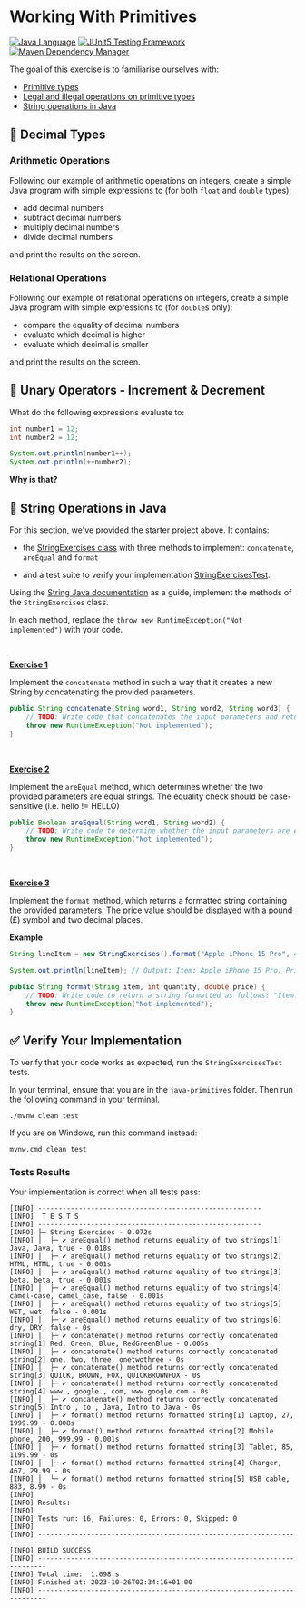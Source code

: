 # Working With Primitives

[![Java Language](https://img.shields.io/badge/PLATFORM-OpenJDK-3A75B0.svg?style=for-the-badge)][1]
[![JUnit5 Testing Framework](https://img.shields.io/badge/testing%20framework-JUnit5-26A162.svg?style=for-the-badge)][2]
[![Maven Dependency Manager](https://img.shields.io/badge/dependency%20manager-Maven-AA215A.svg?style=for-the-badge)][3]

The goal of this exercise is to familiarise ourselves with:
- [Primitive types][7]
- [Legal and illegal operations on primitive types][8]
- [String operations in Java][9]

## :walking: Decimal Types

### Arithmetic Operations

Following our example of arithmetic operations on integers, create a simple Java program with simple expressions to (for both `float` and `double` types):

- add decimal numbers
- subtract decimal numbers
- multiply decimal numbers
- divide decimal numbers

and print the results on the screen.

### Relational Operations

Following our example of relational operations on integers, create a simple Java program with simple expressions to (for `double`s only):

- compare the equality of decimal numbers
- evaluate which decimal is higher
- evaluate which decimal is smaller

and print the results on the screen.


## :running: Unary Operators - Increment & Decrement

What do the following expressions evaluate to:

```java
int number1 = 12;
int number2 = 12;

System.out.println(number1++);
System.out.println(++number2);
```

**Why is that?**


## :thread: String Operations in Java

For this section, we've provided the starter project above. It contains:

- the [StringExercises class][4] with three methods to implement: `concatenate`, `areEqual` and `format`

- and a test suite to verify your implementation [StringExercisesTest][5].

Using the [String Java documentation][6] as a guide, implement the methods of the `StringExercises` class.

In each method, replace the `throw new RuntimeException("Not implemented")` with your code.

<br/>

**<ins>Exercise 1</ins>**

Implement the `concatenate` method in such a way that it creates a new String by concatenating the provided parameters.

```java
public String concatenate(String word1, String word2, String word3) {
    // TODO: Write code that concatenates the input parameters and returns the result
    throw new RuntimeException("Not implemented");
}
```

<br/>

**<ins>Exercise 2</ins>**

Implement the `areEqual` method, which determines whether the two provided parameters are equal strings. The equality check should be case-sensitive (i.e. hello != HELLO)

```java
public Boolean areEqual(String word1, String word2) {
    // TODO: Write code to determine whether the input parameters are equal strings
    throw new RuntimeException("Not implemented");
}
```

<br/>

**<ins>Exercise 3</ins>**

Implement the `format` method, which returns a formatted string containing the provided parameters. The price value should be displayed with a pound (£) symbol and two decimal places.

**Example**
```java
String lineItem = new StringExercises().format("Apple iPhone 15 Pro", 47, 1199.99);

System.out.println(lineItem); // Output: Item: Apple iPhone 15 Pro. Price: £1199.99. Quantity: 47
```

```java
public String format(String item, int quantity, double price) {
    // TODO: Write code to return a string formatted as follows: "Item: [item]. Price: £[amount]. Quantity: [quantity]"
    throw new RuntimeException("Not implemented");
}
```

## :white_check_mark: Verify Your Implementation

To verify that your code works as expected, run the `StringExercisesTest` tests.

In your terminal, ensure that you are in the `java-primitives` folder.
Then run the following command in your terminal.

```shell
./mvnw clean test
```

If you are on Windows, run this command instead:

```shell
mvnw.cmd clean test
```

### Tests Results

Your implementation is correct when all tests pass:

```shell
[INFO] -------------------------------------------------------
[INFO]  T E S T S
[INFO] -------------------------------------------------------
[INFO] ├─ String Exercises - 0.072s
[INFO] │  ├─ ✔ areEqual() method returns equality of two strings[1] Java, Java, true - 0.018s
[INFO] │  ├─ ✔ areEqual() method returns equality of two strings[2] HTML, HTML, true - 0.001s
[INFO] │  ├─ ✔ areEqual() method returns equality of two strings[3] beta, beta, true - 0.001s
[INFO] │  ├─ ✔ areEqual() method returns equality of two strings[4] camel-case, camel_case, false - 0.001s
[INFO] │  ├─ ✔ areEqual() method returns equality of two strings[5] WET, wet, false - 0.001s
[INFO] │  ├─ ✔ areEqual() method returns equality of two strings[6] dry, DRY, false - 0s
[INFO] │  ├─ ✔ concatenate() method returns correctly concatenated string[1] Red, Green, Blue, RedGreenBlue - 0.005s
[INFO] │  ├─ ✔ concatenate() method returns correctly concatenated string[2] one, two, three, onetwothree - 0s
[INFO] │  ├─ ✔ concatenate() method returns correctly concatenated string[3] QUICK, BROWN, FOX, QUICKBROWNFOX - 0s
[INFO] │  ├─ ✔ concatenate() method returns correctly concatenated string[4] www., google., com, www.google.com - 0s
[INFO] │  ├─ ✔ concatenate() method returns correctly concatenated string[5] Intro , to , Java, Intro to Java - 0s
[INFO] │  ├─ ✔ format() method returns formatted string[1] Laptop, 27, 1999.99 - 0.008s
[INFO] │  ├─ ✔ format() method returns formatted string[2] Mobile phone, 200, 999.99 - 0.001s
[INFO] │  ├─ ✔ format() method returns formatted string[3] Tablet, 85, 1199.99 - 0s
[INFO] │  ├─ ✔ format() method returns formatted string[4] Charger, 467, 29.99 - 0s
[INFO] │  └─ ✔ format() method returns formatted string[5] USB cable, 883, 8.99 - 0s
[INFO] 
[INFO] Results:
[INFO] 
[INFO] Tests run: 16, Failures: 0, Errors: 0, Skipped: 0
[INFO] 
[INFO] ------------------------------------------------------------------------
[INFO] BUILD SUCCESS
[INFO] ------------------------------------------------------------------------
[INFO] Total time:  1.098 s
[INFO] Finished at: 2023-10-26T02:34:16+01:00
[INFO] ------------------------------------------------------------------------
```

[1]: https://docs.oracle.com/javase/11/docs/api/index.html
[2]: https://junit.org/junit5/
[3]: https://maven.apache.org/
[4]: https://github.com/cbfacademy/intro-to-java-course/blob/main/exercises/java-primitives/src/main/java/com/cbfacademy/StringExercises.java
[5]: https://github.com/cbfacademy/intro-to-java-course/blob/main/exercises/java-primitives/src/test/java/com/cbfacademy/StringExercisesTest.java
[6]: https://docs.oracle.com/javase/8/docs/api/java/lang/String.html
[7]: #walking-decimal-types
[8]: #running-unary-operators---increment--decrement
[9]: #thread-string-operations-in-java
